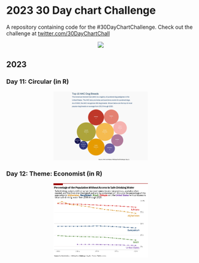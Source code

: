 # 2023 30 Day chart Challenge

A repository containing code for the #30DayChartChallenge. Check out the challenge at [twitter.com/30DayChartChall](https://twitter.com/30DayChartChall?ref_src=twsrc%5Egoogle%7Ctwcamp%5Eserp%7Ctwgr%5Eauthor)

<p align="center">
<img src="prompts.png?raw=true" width=60%>
</p>

## 2023

### Day 11: Circular (in R)
<p align="center">
<img src="charts/11_circular.png?raw=true" width="50%">
</p>

### Day 12: Theme: Economist (in R)
<p align="center">
<img src="charts/12_economist.png?raw=true" width="50%">
</p>
